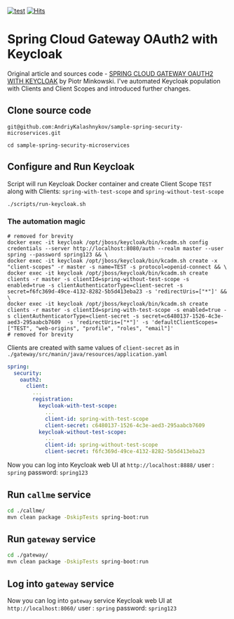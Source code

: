 [![test](https://github.com/AndriyKalashnykov/sample-spring-security-microservices/actions/workflows/test.yml/badge.svg?branch=master)](https://github.com/AndriyKalashnykov/sample-spring-security-microservices/actions/workflows/test.yml)
[![Hits](https://hits.seeyoufarm.com/api/count/incr/badge.svg?url=https%3A%2F%2Fgithub.com%2FAndriyKalashnykov%2Fsample-spring-security-microservices&count_bg=%2333CD56&title_bg=%23555555&icon=&icon_color=%23E7E7E7&title=hits&edge_flat=false)](https://hits.seeyoufarm.com)
# Spring Cloud Gateway OAuth2 with Keycloak

Original article and sources code - [SPRING CLOUD GATEWAY OAUTH2 WITH
KEYCLOAK](https://piotrminkowski.com/2020/10/09/spring-cloud-gateway-oauth2-with-keycloak/)
by Piotr Minkowski. I've automated Keycloak population with Clients and Client
Scopes and introduced further changes. 

## Clone source code 

```shell
git@github.com:AndriyKalashnykov/sample-spring-security-microservices.git

cd sample-spring-security-microservices
```

## Configure and Run Keycloak

Script will run Keycloak Docker container and create Client Scope `TEST` along
with Clients: `spring-with-test-scope` and `spring-without-test-scope`

```shell
./scripts/run-keycloak.sh
```

### The automation magic

```shell
# removed for brevity
docker exec -it keycloak /opt/jboss/keycloak/bin/kcadm.sh config credentials --server http://localhost:8080/auth --realm master --user spring --password spring123 && \
docker exec -it keycloak /opt/jboss/keycloak/bin/kcadm.sh create -x "client-scopes" -r master -s name=TEST -s protocol=openid-connect && \
docker exec -it keycloak /opt/jboss/keycloak/bin/kcadm.sh create clients -r master -s clientId=spring-without-test-scope -s enabled=true -s clientAuthenticatorType=client-secret -s secret=f6fc369d-49ce-4132-8282-5b5d413eba23 -s 'redirectUris=["*"]' && \
docker exec -it keycloak /opt/jboss/keycloak/bin/kcadm.sh create clients -r master -s clientId=spring-with-test-scope -s enabled=true -s clientAuthenticatorType=client-secret -s secret=c6480137-1526-4c3e-aed3-295aabcb7609  -s 'redirectUris=["*"]' -s 'defaultClientScopes=["TEST", "web-origins", "profile", "roles", "email"]'
# removed for brevity
```

Clients are created with same values of `client-secret` as in `./gateway/src/manin/java/resources/application.yaml`

```yaml
spring:
  security:
    oauth2:
      client:
        ...
        registration:
          keycloak-with-test-scope:
            ...
            client-id: spring-with-test-scope
            client-secret: c6480137-1526-4c3e-aed3-295aabcb7609
          keycloak-without-test-scope:
            ...
            client-id: spring-without-test-scope
            client-secret: f6fc369d-49ce-4132-8282-5b5d413eba23
```
Now you can log into Keycloak web UI at `http://localhost:8888/` user : `spring` password: `spring123`

## Run `callme` service

```bash
cd ./callme/
mvn clean package -DskipTests spring-boot:run
```

## Run `gateway` service

```bash
cd ./gateway/
mvn clean package -DskipTests spring-boot:run
```

## Log into `gateway` service

Now you can log into `gateway` service Keycloak web UI at `http://localhost:8060/` user : `spring` password: `spring123`
